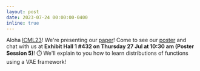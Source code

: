 ```yaml
---
layout: post
date: 2023-07-24 00:00:00-0400
inline: true
---
```


Aloha <a href="https://icml.cc/Conferences/2023">ICML23</a>! We're presenting our <a href="https://proceedings.mlr.press/v202/koyuncu23a/koyuncu23a.pdf">paper</a>! Come to see our <a href="https://icml.cc/media/PosterPDFs/ICML%202023/23684.png?t=1689852186.8291144">poster</a> and chat with us at **Exhibit Hall 1 #432 on Thursday 27 Jul at 10:30 am (Poster Session 5)**! ⏱️
We'll explain to you how to learn distributions of functions using a VAE framework!